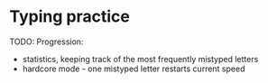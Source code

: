# Typing practice

TODO:
Progression:

- statistics, keeping track of the most frequently mistyped letters
- hardcore mode - one mistyped letter restarts current speed
